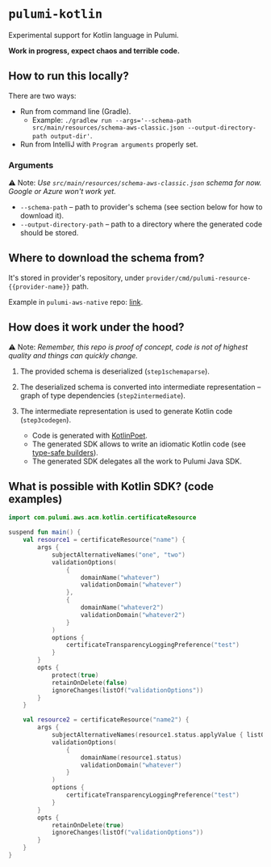# `pulumi-kotlin`

Experimental support for Kotlin language in Pulumi.

**Work in progress, expect chaos and terrible code.**

## How to run this locally? 

There are two ways:

- Run from command line (Gradle).
    - Example: `./gradlew run --args='--schema-path src/main/resources/schema-aws-classic.json --output-directory-path output-dir'`. 
- Run from IntelliJ with `Program arguments` properly set.

### Arguments 

⚠️ Note: *Use `src/main/resources/schema-aws-classic.json` schema for now. Google or Azure won't work yet.*

- `--schema-path` – path to provider's schema (see section below for how to download it).
- `--output-directory-path` – path to a directory where the generated code should be stored. 

## Where to download the schema from?

It's stored in provider's repository, under `provider/cmd/pulumi-resource-{{provider-name}}` path. 

Example in `pulumi-aws-native` repo: [link](https://github.com/pulumi/pulumi-aws-native/blob/master/provider/cmd/pulumi-resource-aws-native/schema.json).

## How does it work under the hood?

⚠️ Note: *Remember, this repo is proof of concept, code is not of highest quality and things can quickly change.*

1. The provided schema is deserialized (`step1schemaparse`).
1. The deserialized schema is converted into intermediate representation – graph of type dependencies (`step2intermediate`).
1. The intermediate representation is used to generate Kotlin code (`step3codegen`).

    - Code is generated with [KotlinPoet](https://github.com/square/kotlinpoet).
    - The generated SDK allows to write an idiomatic Kotlin code (see [type-safe builders](https://kotlinlang.org/docs/type-safe-builders.html)). 
    - The generated SDK delegates all the work to Pulumi Java SDK.


## What is possible with Kotlin SDK? (code examples)

```kotlin
import com.pulumi.aws.acm.kotlin.certificateResource

suspend fun main() {
    val resource1 = certificateResource("name") {
        args {
            subjectAlternativeNames("one", "two")
            validationOptions(
                {
                    domainName("whatever")
                    validationDomain("whatever")
                },
                {
                    domainName("whatever2")
                    validationDomain("whatever2")
                }
            )
            options {
                certificateTransparencyLoggingPreference("test")
            }
        }
        opts {
            protect(true)
            retainOnDelete(false)
            ignoreChanges(listOf("validationOptions"))
        }
    }

    val resource2 = certificateResource("name2") {
        args {
            subjectAlternativeNames(resource1.status.applyValue { listOf(it) })
            validationOptions(
                {
                    domainName(resource1.status)
                    validationDomain("whatever")
                }
            )
            options {
                certificateTransparencyLoggingPreference("test")
            }
        }
        opts {
            retainOnDelete(true)
            ignoreChanges(listOf("validationOptions"))
        }
    }
}
```
